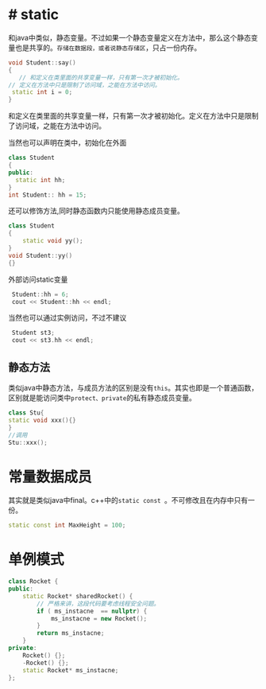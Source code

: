 # # static
和java中类似，静态变量。不过如果一个静态变量定义在方法中，那么这个静态变量也是共享的。`存储在数据段，或者说静态存储区`，只占一份内存。
```c++
void Student::say()
{
   // 和定义在类里面的共享变量一样，只有第一次才被初始化。
// 定义在方法中只是限制了访问域，之能在方法中访问。
 static int i = 0;   
}
```
和定义在类里面的共享变量一样，只有第一次才被初始化。定义在方法中只是限制了访问域，之能在方法中访问。

当然也可以声明在类中，初始化在外面

```c++
class Student
{
public:
  static int hh;
}
int Student:: hh = 15;
```
还可以修饰方法,同时静态函数内只能使用静态成员变量。
```c++
class Student
{
    static void yy();
}
void Student::yy()
{}
```
外部访问static变量
```c++
 Student::hh = 6;
 cout << Student::hh << endl;
```
当然也可以通过实例访问，不过不建议
```c++
 Student st3;
 cout << st3.hh << endl;
```

## 静态方法

类似java中静态方法，与成员方法的区别是没有`this`。其实也即是一个普通函数，区别就是能访问类中`protect、private`的私有静态成员变量。

```c++
class Stu{
static void xxx(){}
}
//调用
Stu::xxx();
```



# 常量数据成员

其实就是类似java中final。c++中的`static const `。不可修改且在内存中只有一份。

```c++
static const int MaxHeight = 100;
```



# 单例模式

```c++
class Rocket {
public:
	static Rocket* sharedRocket() {
		// 严格来讲，这段代码要考虑线程安全问题。
		if ( ms_instacne  == nullptr) {
			ms_instacne = new Rocket();
		}
		return ms_instacne;
	}
private:
	Rocket() {};
    -Rocket() {};
	static Rocket* ms_instacne;
};
```